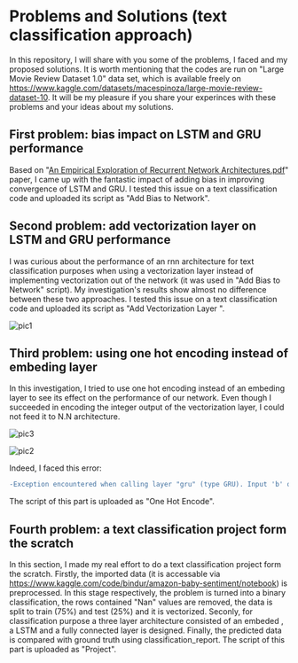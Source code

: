 # Problems and Solutions (text classification approach)
In this repository, I will share with you some of the problems, I faced and my proposed solutions. It is worth mentioning that the codes are run on "Large Movie Review Dataset 1.0" data set, which is available freely on https://www.kaggle.com/datasets/macespinoza/large-movie-review-dataset-10. 
It will be my pleasure if you share your experinces with these problems and your ideas about my solutions.
## First problem: bias impact on LSTM and GRU performance
Based on "[An Empirical Exploration of Recurrent Network Architectures.pdf](https://github.com/mohammadmehdikeramati/Text-Classification/files/9563647/An.Empirical.Exploration.of.Recurrent.Network.Architectures.pdf)" paper, I came up with the fantastic impact of adding bias in improving convergence of LSTM and GRU. I tested this issue on a text classification code and uploaded its script as "Add Bias to Network".
## Second problem: add vectorization layer on LSTM and GRU performance
I was curious about the performance of an rnn architecture for text classification purposes when using a vectorization layer instead of implementing vectorization out of the network (it was used in "Add Bias to Network" script). My investigation's results show almost no difference between these two approaches. I tested this issue on a text classification code and uploaded its script as "Add Vectorization Layer ". 


![pic1](https://user-images.githubusercontent.com/42337253/190309085-5230788d-30db-488f-8317-553b1168db20.PNG)
## Third problem: using one hot encoding instead of embeding layer
In this investigation, I tried to use one hot encoding instead of an embeding layer to see its effect on the performance of our network. Even though I succeeded in encoding the integer output of the vectorization layer, I could not feed it to N.N architecture.

![pic3](https://user-images.githubusercontent.com/42337253/190310122-6068f3cd-5829-4385-86c5-42a981ddb8ee.PNG)

![pic2](https://user-images.githubusercontent.com/42337253/190309604-1ab96a4b-a418-40e8-a9c0-cc7fda3bcc47.PNG)


Indeed, I faced this error:
```diff
-Exception encountered when calling layer "gru" (type GRU). Input 'b' of 'MatMul' Op has type float32 that does not match type int32 of argument 'a'. 
```
The script of this part is uploaded as "One Hot Encode".
## Fourth problem: a text classification project form the scratch
In this section, I made my real effort to do a text classification project form the scratch. Firstly, the imported data (it is accessable via https://www.kaggle.com/code/bindur/amazon-baby-sentiment/notebook) is preprocessed. In this stage respectively, the problem is turned into a binary classification, the rows contained "Nan" values are removed, the data is split to train (75%) and test (25%) and it is vectorized. Seconly, for classification purpose a three layer architecture consisted of an embeded , a LSTM and a fully connected layer is designed. Finally, the predicted data is compared with ground truth using classification_report. The script of this part is uploaded as "Project".
